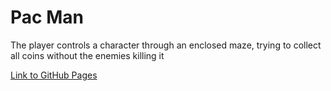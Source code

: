 # Pac Man
<p>The player controls a character through an enclosed maze, trying to collect all coins without the enemies killing it</p>

<a href="https://shanikupiec.github.io/pac-man/" target="blank">Link to GitHub Pages</a>
